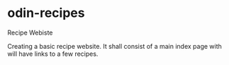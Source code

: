 # odin-recipes
Recipe Webiste

Creating a basic recipe website. It shall consist of a main index page with will have links to a few recipes.